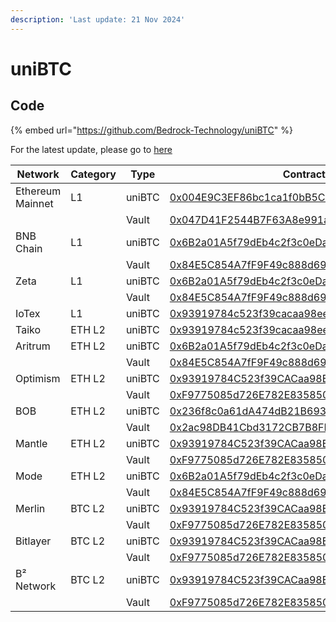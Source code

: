 ```yaml
---
description: 'Last update: 21 Nov 2024'
---
```


# uniBTC

## Code

{% embed url="https://github.com/Bedrock-Technology/uniBTC" %}

For the latest update, please go to [here](https://github.com/Bedrock-Technology/uniBTC/tree/main/deployments)

<table><thead><tr><th width="135">Network</th><th width="98">Category</th><th width="87">Type</th><th>Contract</th></tr></thead><tbody><tr><td>Ethereum Mainnet</td><td>L1</td><td>uniBTC</td><td><a href="https://etherscan.io/token/0x004E9C3EF86bc1ca1f0bB5C7662861Ee93350568">0x004E9C3EF86bc1ca1f0bB5C7662861Ee93350568</a> </td></tr><tr><td></td><td></td><td>Vault</td><td><a href="https://etherscan.io/address/0x047D41F2544B7F63A8e991aF2068a363d210d6Da">0x047D41F2544B7F63A8e991aF2068a363d210d6Da</a></td></tr><tr><td>BNB Chain</td><td>L1</td><td>uniBTC</td><td><a href="https://bscscan.com/address/0x6B2a01A5f79dEb4c2f3c0eDa7b01DF456FbD726a">0x6B2a01A5f79dEb4c2f3c0eDa7b01DF456FbD726a</a></td></tr><tr><td></td><td></td><td>Vault</td><td><a href="https://bscscan.com/address/0x84E5C854A7fF9F49c888d69DECa578D406C26800">0x84E5C854A7fF9F49c888d69DECa578D406C26800</a></td></tr><tr><td>Zeta</td><td>L1</td><td>uniBTC</td><td><a href="https://zetachain.blockscout.com/address/0x6B2a01A5f79dEb4c2f3c0eDa7b01DF456FbD726a">0x6B2a01A5f79dEb4c2f3c0eDa7b01DF456FbD726a</a></td></tr><tr><td></td><td></td><td>Vault</td><td><a href="https://zetachain.blockscout.com/address/0x84E5C854A7fF9F49c888d69DECa578D406C26800">0x84E5C854A7fF9F49c888d69DECa578D406C26800</a></td></tr><tr><td>IoTex</td><td>L1</td><td>uniBTC</td><td><a href="https://iotexscan.io/address/0x93919784c523f39cacaa98ee0a9d96c3f32b593e#code">0x93919784c523f39cacaa98ee0a9d96c3f32b593e</a></td></tr><tr><td>Taiko</td><td>ETH L2</td><td>uniBTC</td><td><a href="https://taikoscan.io/address/0x93919784C523f39CACaa98Ee0a9d96c3F32b593e#code">0x93919784c523f39cacaa98ee0a9d96c3f32b593e</a></td></tr><tr><td>Aritrum</td><td>ETH L2</td><td>uniBTC</td><td><a href="https://arbiscan.io/address/0x6B2a01A5f79dEb4c2f3c0eDa7b01DF456FbD726a">0x6B2a01A5f79dEb4c2f3c0eDa7b01DF456FbD726a</a></td></tr><tr><td></td><td></td><td>Vault</td><td><a href="https://arbiscan.io/address/0x84E5C854A7fF9F49c888d69DECa578D406C26800">0x84E5C854A7fF9F49c888d69DECa578D406C26800</a></td></tr><tr><td>Optimism</td><td>ETH L2</td><td>uniBTC</td><td><a href="https://optimistic.etherscan.io/address/0x93919784C523f39CACaa98Ee0a9d96c3F32b593e">0x93919784C523f39CACaa98Ee0a9d96c3F32b593e</a></td></tr><tr><td></td><td></td><td>Vault</td><td><a href="https://optimistic.etherscan.io/address/0xF9775085d726E782E83585033B58606f7731AB18">0xF9775085d726E782E83585033B58606f7731AB18</a></td></tr><tr><td>BOB</td><td>ETH L2</td><td>uniBTC</td><td><a href="https://explorer.gobob.xyz/address/0x236f8c0a61dA474dB21B693fB2ea7AAB0c803894">0x236f8c0a61dA474dB21B693fB2ea7AAB0c803894</a></td></tr><tr><td></td><td></td><td>Vault</td><td><a href="https://explorer.gobob.xyz/address/0x2ac98DB41Cbd3172CB7B8FD8A8Ab3b91cFe45dCf">0x2ac98DB41Cbd3172CB7B8FD8A8Ab3b91cFe45dCf</a></td></tr><tr><td>Mantle</td><td>ETH L2</td><td>uniBTC</td><td><a href="https://mantlescan.xyz/address/0x93919784C523f39CACaa98Ee0a9d96c3F32b593e">0x93919784C523f39CACaa98Ee0a9d96c3F32b593e</a></td></tr><tr><td></td><td></td><td>Vault</td><td><a href="https://mantlescan.xyz/address/0xF9775085d726E782E83585033B58606f7731AB18">0xF9775085d726E782E83585033B58606f7731AB18</a></td></tr><tr><td>Mode</td><td>ETH L2</td><td>uniBTC</td><td><a href="https://modescan.io/token/0x6B2a01A5f79dEb4c2f3c0eDa7b01DF456FbD726a">0x6B2a01A5f79dEb4c2f3c0eDa7b01DF456FbD726a</a></td></tr><tr><td></td><td></td><td>Vault</td><td><a href="https://modescan.io/address/0x84E5C854A7fF9F49c888d69DECa578D406C26800">0x84E5C854A7fF9F49c888d69DECa578D406C26800</a></td></tr><tr><td>Merlin</td><td>BTC L2</td><td>uniBTC</td><td><a href="https://scan.merlinchain.io/address/0x93919784C523f39CACaa98Ee0a9d96c3F32b593e">0x93919784C523f39CACaa98Ee0a9d96c3F32b593e</a></td></tr><tr><td></td><td></td><td>Vault</td><td><a href="https://scan.merlinchain.io/address/0xF9775085d726E782E83585033B58606f7731AB18">0xF9775085d726E782E83585033B58606f7731AB18</a></td></tr><tr><td>Bitlayer</td><td>BTC L2</td><td>uniBTC</td><td><a href="https://www.btrscan.com/address/0x93919784C523f39CACaa98Ee0a9d96c3F32b593e?tab=Transactions">0x93919784C523f39CACaa98Ee0a9d96c3F32b593e</a></td></tr><tr><td></td><td></td><td>Vault</td><td><a href="https://www.btrscan.com/address/0xF9775085d726E782E83585033B58606f7731AB18?tab=Transactions">0xF9775085d726E782E83585033B58606f7731AB18</a></td></tr><tr><td>B² Network</td><td>BTC L2</td><td>uniBTC</td><td><a href="https://explorer.bsquared.network/address/0x93919784C523f39CACaa98Ee0a9d96c3F32b593e">0x93919784C523f39CACaa98Ee0a9d96c3F32b593e</a></td></tr><tr><td></td><td></td><td>Vault</td><td><a href="https://explorer.bsquared.network/address/0xF9775085d726E782E83585033B58606f7731AB18">0xF9775085d726E782E83585033B58606f7731AB18</a></td></tr></tbody></table>




